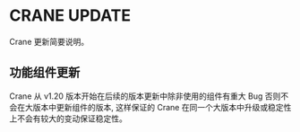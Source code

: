 # CRANE UPDATE

Crane 更新简要说明。


## 功能组件更新

Crane 从 v1.20 版本开始在后续的版本更新中除非使用的组件有重大 Bug 否则不会在大版本中更新组件的版本, 这样保证的 Crane 在同一个大版本中升级或稳定性上不会有较大的变动保证稳定性。